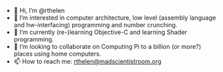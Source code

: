 - 👋 Hi, I’m @rthelen
- 👀 I’m interested in computer architecture, low level (assembly language and hw-interfacing) programming and number crunching.
- 🌱 I’m currently (re-)learning Objective-C and learning Shader programming.
- 💞️ I’m looking to collaborate on Computing Pi to a billion (or more?) places using home computers.
- 📫 How to reach me: rthelen@madscientistroom.org

<!---
rthelen/rthelen is a ✨ special ✨ repository because its `README.md` (this file) appears on your GitHub profile.
You can click the Preview link to take a look at your changes.
--->
